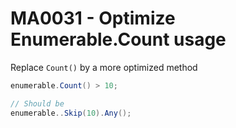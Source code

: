 # MA0031 - Optimize Enumerable.Count usage

Replace `Count()` by a more optimized method

```csharp
enumerable.Count() > 10;

// Should be
enumerable..Skip(10).Any();
```
